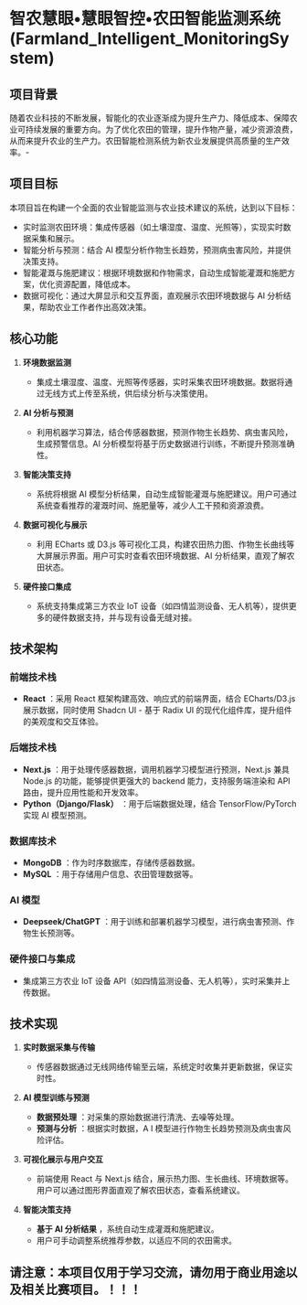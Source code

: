 #  智农慧眼•慧眼智控•农田智能监测系统  (Farmland_Intelligent_MonitoringSystem)
## 项目背景

随着农业科技的不断发展，智能化的农业逐渐成为提升生产力、降低成本、保障农业可持续发展的重要方向。为了优化农田的管理，提升作物产量，减少资源浪费，从而来提升农业的生产力。农田智能检测系统为新农业发展提供高质量的生产效率。-

## 项目目标

本项目旨在构建一个全面的农业智能监测与农业技术建议的系统，达到以下目标：

  * 实时监测农田环境：集成传感器（如土壤湿度、温度、光照等），实现实时数据采集和展示。
  * 智能分析与预测：结合 AI 模型分析作物生长趋势，预测病虫害风险，并提供决策支持。
  * 智能灌溉与施肥建议：根据环境数据和作物需求，自动生成智能灌溉和施肥方案，优化资源配置，降低成本。
  * 数据可视化：通过大屏显示和交互界面，直观展示农田环境数据与 AI 分析结果，帮助农业工作者作出高效决策。

## 核心功能

  1. **环境数据监测**
     * 集成土壤湿度、温度、光照等传感器，实时采集农田环境数据。数据将通过无线方式上传至系统，供后续分析与决策使用。

  2. **AI 分析与预测**
     * 利用机器学习算法，结合传感器数据，预测作物生长趋势、病虫害风险，生成预警信息。AI 分析模型将基于历史数据进行训练，不断提升预测准确性。

  3. **智能决策支持**
     * 系统将根据 AI 模型分析结果，自动生成智能灌溉与施肥建议。用户可通过系统查看推荐的灌溉时间、施肥量等，减少人工干预和资源浪费。

  4. **数据可视化与展示**
     * 利用 ECharts 或 D3.js 等可视化工具，构建农田热力图、作物生长曲线等大屏展示界面。用户可实时查看农田环境数据、AI 分析结果，直观了解农田状态。

  5. **硬件接口集成**
     * 系统支持集成第三方农业 IoT 设备（如四情监测设备、无人机等），提供更多的硬件数据支持，并与现有设备无缝对接。

## 技术架构

### 前端技术栈

  * **React** ：采用 React 框架构建高效、响应式的前端界面，结合 ECharts/D3.js 展示数据，同时使用 Shadcn UI - 基于 Radix UI 的现代化组件库，提升组件的美观度和交互体验。

### 后端技术栈

  * **Next.js** ：用于处理传感器数据，调用机器学习模型进行预测，Next.js 兼具 Node.js 的功能，能够提供更强大的 backend 能力，支持服务端渲染和 API 路由，提升应用性能和开发效率。
  * **Python（Django/Flask）** ：用于后端数据处理，结合 TensorFlow/PyTorch 实现 AI 模型预测。

### 数据库技术

  * **MongoDB** ：作为时序数据库，存储传感器数据。
  * **MySQL** ：用于存储用户信息、农田管理数据等。

### AI 模型

  * **Deepseek/ChatGPT** ：用于训练和部署机器学习模型，进行病虫害预测、作物生长预测等。

### 硬件接口与集成

  * 集成第三方农业 IoT 设备 API（如四情监测设备、无人机等），实时采集并上传数据。

## 技术实现

  1. **实时数据采集与传输**
     * 传感器数据通过无线网络传输至云端，系统定时收集并更新数据，保证实时性。

  2. **AI 模型训练与预测**
     * **数据预处理** ：对采集的原始数据进行清洗、去噪等处理。
     * **预测与分析** ：根据实时数据，A I 模型进行作物生长趋势预测及病虫害风险评估。

  3. **可视化展示与用户交互**
     * 前端使用 React 与 Next.js 结合，展示热力图、生长曲线、环境数据等。用户可以通过图形界面直观了解农田状态，查看系统建议。

  4. **智能决策支持**
     * **基于 AI 分析结果** ，系统自动生成灌溉和施肥建议。
     * 用户可手动调整系统推荐参数，以适应不同的农田需求。


## 请注意：本项目仅用于学习交流，请勿用于商业用途以及相关比赛项目。！！！




